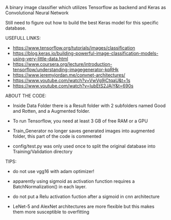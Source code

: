 A binary image classifier which utilizes Tensorflow as backend and Keras as Convolutional Neural Network

Still need to figure out how to build the best Keras model for this specific database.

USEFULL LINKS:

- https://www.tensorflow.org/tutorials/images/classification
- https://blog.keras.io/building-powerful-image-classification-models-using-very-little-data.html
- https://www.coursera.org/lecture/introduction-tensorflow/understanding-imagegenerator-kqRHk
- https://www.jeremyjordan.me/convnet-architectures/
- https://www.youtube.com/watch?v=VwVg9jCtqaU&t=1s
- https://www.youtube.com/watch?v=IubEtS2JAiY&t=690s

ABOUT THE CODE:

- Inside Data Folder there is a Result folder with 2 subfolders named Good and Rotten, and a Augmented folder. 

- To run Tensorflow, you need at least 3 GB of free RAM or a GPU

- Train_Generator no longer saves generated images into augmented folder, this part of the code is commented

- config/test.py was only used once to split the original database into Training/Validation directory

TIPS:
- do not use vgg16 with adam optimizer!

- apparently using sigmoid as activation function requires a BatchNormalization() in each layer.

- do not put a Relu activation fuction after a sigmoid in cnn architecture

- LeNet-5 and AlexNet architectures are more flexible but this makes them more susceptible to overfitting

